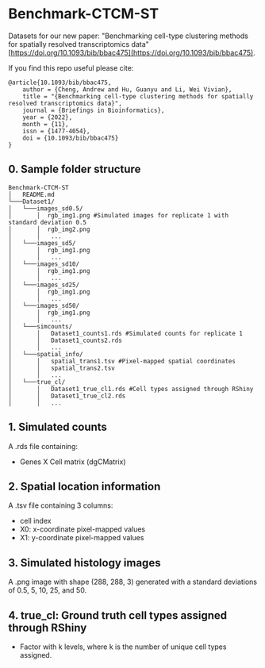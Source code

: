 # Benchmark-CTCM-ST
Datasets for our new paper: "Benchmarking cell-type clustering methods for spatially resolved transcriptomics data" [https://doi.org/10.1093/bib/bbac475](https://doi.org/10.1093/bib/bbac475).

If you find this repo useful please cite:
```
@article{10.1093/bib/bbac475,
    author = {Cheng, Andrew and Hu, Guanyu and Li, Wei Vivian},
    title = "{Benchmarking cell-type clustering methods for spatially resolved transcriptomics data}",
    journal = {Briefings in Bioinformatics},
    year = {2022},
    month = {11},
    issn = {1477-4054},
    doi = {10.1093/bib/bbac475}
}
```

## 0. Sample folder structure
```
Benchmark-CTCM-ST
│   README.md
└───Dataset1/
│   └───images_sd0.5/
│       │  rgb_img1.png #Simulated images for replicate 1 with standard deviation 0.5
│       │  rgb_img2.png
│       │   ...
│   └───images_sd5/
│       │  rgb_img1.png
│       │   ...
│   └───images_sd10/
│       │  rgb_img1.png
│       │   ...
│   └───images_sd25/
│       │  rgb_img1.png
│       │   ...
│   └───images_sd50/
│       │  rgb_img1.png
│       │   ...
│   └───simcounts/
│       │   Dataset1_counts1.rds #Simulated counts for replicate 1
│       │   Dataset1_counts2.rds
│       │   ...
│   └───spatial_info/
│       │   spatial_trans1.tsv #Pixel-mapped spatial coordinates
│       │   spatial_trans2.tsv
│       │   ...
│   └───true_cl/
│       │   Dataset1_true_cl1.rds #Cell types assigned through RShiny
│       │   Dataset1_true_cl2.rds
│       │   ...
```

## 1.  Simulated counts
A .rds file containing:
* Genes X Cell matrix (dgCMatrix)
## 2. Spatial location information
A .tsv file containing 3 columns:
* cell index
* X0: x-coordinate pixel-mapped values
* X1: y-coordinate pixel-mapped values

## 3. Simulated histology images
A .png image with shape (288, 288, 3) generated with a standard deviations of 0.5, 5, 10, 25, and 50.
## 4. true_cl: Ground truth cell types assigned through RShiny
* Factor with k levels, where k is the number of unique cell types assigned.

